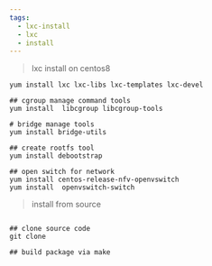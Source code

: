 ```yaml
---
tags:
  - lxc-install
  - lxc
  - install
---
```

> lxc install on centos8

```shell
yum install lxc lxc-libs lxc-templates lxc-devel

## cgroup manage command tools
yum install  libcgroup libcgroup-tools

# bridge manage tools
yum install bridge-utils 

## create rootfs tool
yum install debootstrap

## open switch for network
yum install centos-release-nfv-openvswitch
yum install  openvswitch-switch

```


> install from source

```shell

## clone source code
git clone 

## build package via make

```
